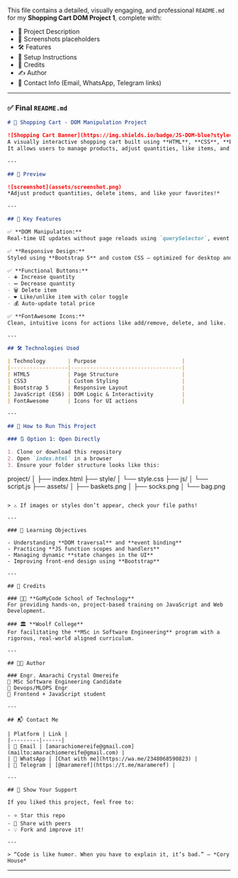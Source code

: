 This file contains a detailed, visually engaging, and professional `README.md` for my **Shopping Cart DOM Project 1**, complete with:

* 🎯 Project Description
* 📸 Screenshots placeholders
* 🛠 Features
* 🚀 Setup Instructions
* 🙌 Credits
* ✍️ Author
* 🔗 Contact Info (Email, WhatsApp, Telegram links)

---

### ✅ Final `README.md`

```markdown
# 🛒 Shopping Cart - DOM Manipulation Project

![Shopping Cart Banner](https://img.shields.io/badge/JS-DOM-blue?style=for-the-badge&logo=javascript)  
A visually interactive shopping cart built using **HTML**, **CSS**, **Bootstrap**, and **Vanilla JavaScript**.  
It allows users to manage products, adjust quantities, like items, and dynamically see the updated total.

---

## 📸 Preview

![screenshot](assets/screenshot.png)  
*Adjust product quantities, delete items, and like your favorites!*

---

## 🧩 Key Features

✅ **DOM Manipulation:**  
Real-time UI updates without page reloads using `querySelector`, event listeners, and dynamic classes.

✅ **Responsive Design:**  
Styled using **Bootstrap 5** and custom CSS — optimized for desktop and mobile.

✅ **Functional Buttons:**
- ➕ Increase quantity
- ➖ Decrease quantity
- 🗑️ Delete item
- ❤️ Like/unlike item with color toggle
- 💰 Auto-update total price

✅ **FontAwesome Icons:**  
Clean, intuitive icons for actions like add/remove, delete, and like.

---

## 🛠 Technologies Used

| Technology       | Purpose                           |
|------------------|-----------------------------------|
| HTML5            | Page Structure                    |
| CSS3             | Custom Styling                    |
| Bootstrap 5      | Responsive Layout                 |
| JavaScript (ES6) | DOM Logic & Interactivity         |
| FontAwesome      | Icons for UI actions              |

---

## 🧪 How to Run This Project

### 🔃 Option 1: Open Directly

1. Clone or download this repository
2. Open `index.html` in a browser
3. Ensure your folder structure looks like this:

```

project/
│
├── index.html
├── style/
│   └── style.css
├── js/
│   └── script.js
├── assets/
│   ├── baskets.png
│   ├── socks.png
│   └── bag.png

```

> ⚠️ If images or styles don’t appear, check your file paths!

---

### 🧠 Learning Objectives

- Understanding **DOM traversal** and **event binding**
- Practicing **JS function scopes and handlers**
- Managing dynamic **state changes in the UI**
- Improving front-end design using **Bootstrap**

---

## 🙌 Credits

### 👨‍🏫 **GoMyCode School of Technology**  
For providing hands-on, project-based training on JavaScript and Web Development.

### 🏛 **Woolf College**  
For facilitating the **MSc in Software Engineering** program with a rigorous, real-world aligned curriculum.

---

## 👩‍💻 Author

### Engr. Amarachi Crystal Omereife  
🔹 MSc Software Engineering Candidate  
🔹 Devops/MLOPS Engr
🔹 Frontend + JavaScript student 

---

## 📬 Contact Me

| Platform | Link |
|---------|------|
| 📧 Email | [amarachiomereife@gmail.com](mailto:amarachiomereife@gmail.com) |
| 💬 WhatsApp | [Chat with me](https://wa.me/2348068590823) |
| 📡 Telegram | [@marameref](https://t.me/marameref) |

---

## 🌟 Show Your Support

If you liked this project, feel free to:

- ⭐ Star this repo
- 📌 Share with peers
- 💡 Fork and improve it!

---

> “Code is like humor. When you have to explain it, it’s bad.” – *Cory House*
```

---

